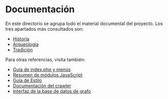 # Documentación

En este directorio se agrupa todo el material documental del proyecto. Los tres apartados más consultados son:

- [Historia](historia.md)
- [Arqueología](arqueologia.md)
- [Tradición](tradicion.md)

Para otras referencias, visita también:

- [Guía de index.php y menús](index-guide.md)
- [Resumen de módulos JavaScript](js-modules-overview.md)
- [Guía de Estilo](style-guide.md)
- [Documentación del crawler](crawler.md)
- [Interfaz de la base de datos de grafo](graph_db.md)
